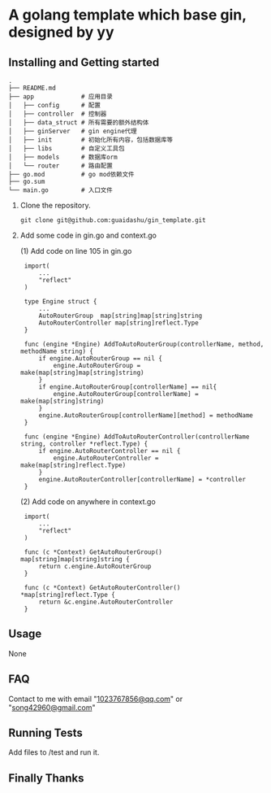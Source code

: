# **A golang template which base gin, designed by yy**

## Installing and Getting started
    
    .
    ├── README.md
    ├── app             # 应用目录
    │   ├── config      # 配置
    │   ├── controller  # 控制器
    │   ├── data_struct # 所有需要的额外结构体
    │   ├── ginServer   # gin engine代理
    │   ├── init        # 初始化所有内容，包括数据库等
    │   ├── libs        # 自定义工具包
    │   ├── models      # 数据库orm
    │   └── router      # 路由配置
    ├── go.mod          # go mod依赖文件
    ├── go.sum
    └── main.go         # 入口文件 

1. Clone the repository.

       git clone git@github.com:guaidashu/gin_template.git

2. Add some code in gin.go and context.go
  
    (1) Add code on line 105 in gin.go
        
        import(
            ...
            "reflect"
        )
        
        type Engine struct {
            ...
            AutoRouterGroup  map[string]map[string]string
            AutoRouterController map[string]reflect.Type
        }
        
        func (engine *Engine) AddToAutoRouterGroup(controllerName, method, methodName string) {
            if engine.AutoRouterGroup == nil {
                engine.AutoRouterGroup = make(map[string]map[string]string)
            }
            if engine.AutoRouterGroup[controllerName] == nil{
                engine.AutoRouterGroup[controllerName] = make(map[string]string)
            }
            engine.AutoRouterGroup[controllerName][method] = methodName
        }
        
        func (engine *Engine) AddToAutoRouterController(controllerName string, controller *reflect.Type) {
            if engine.AutoRouterController == nil {
                engine.AutoRouterController = make(map[string]reflect.Type)
            }
            engine.AutoRouterController[controllerName] = *controller
        }
    
    (2) Add code on anywhere in context.go
    
        import(
            ...
            "reflect"
        )
        
        func (c *Context) GetAutoRouterGroup() map[string]map[string]string {
            return c.engine.AutoRouterGroup
        }
        
        func (c *Context) GetAutoRouterController() *map[string]reflect.Type {
            return &c.engine.AutoRouterController
        }

## Usage

None

## FAQ

Contact to me with email "1023767856@qq.com" or "song42960@gmail.com"

## Running Tests

Add files to /test and run it.

## Finally Thanks 
